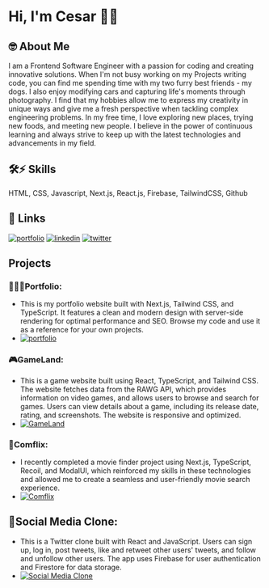 
# Hi, I'm Cesar 👋🏽


## 🤓 About Me
I am a Frontend Software Engineer with a passion for coding and creating innovative solutions. When I'm not busy working on my Projects writing code, you can find me spending time with my two furry best friends - my dogs. I also enjoy modifying cars and capturing life's moments through photography. I find that my hobbies allow me to express my creativity in unique ways and give me a fresh perspective when tackling complex engineering problems. In my free time, I love exploring new places, trying new foods, and meeting new people. I believe in the power of continuous learning and always strive to keep up with the latest technologies and advancements in my field.


## 🛠⚡️ Skills
HTML, CSS, Javascript, Next.js, React.js, Firebase, TailwindCSS, Github


## 🔗 Links
[![portfolio](https://img.shields.io/badge/my_portfolio-000?style=for-the-badge&logo=ko-fi&logoColor=white)](https://cesarcampos.dev/)
[![linkedin](https://img.shields.io/badge/linkedin-0A66C2?style=for-the-badge&logo=linkedin&logoColor=white)](https://www.linkedin.com/in/campos415)
[![twitter](https://img.shields.io/badge/twitter-1DA1F2?style=for-the-badge&logo=twitter&logoColor=white)](https://twitter.com/camposs415)


## Projects

 ### 👨🏽‍💻Portfolio: 
- This is my portfolio website built with Next.js, Tailwind CSS, and TypeScript. It features a clean and modern design with server-side rendering for optimal performance and SEO. Browse my code and use it as a reference for your own projects.
- [![portfolio](https://img.shields.io/badge/my_portfolio-000?style=for-the-badge&logo=ko-fi&logoColor=white)](https://cesarcampos.dev/)

### 🎮GameLand: 
- This is a game website built using React, TypeScript, and Tailwind CSS. The website fetches data from the RAWG API, which provides information on video games, and allows users to browse and search for games. Users can view details about a game, including its release date, rating, and screenshots. The website is responsive and optimized.
- [![GameLand](https://img.shields.io/badge/🎮GameLand-blue?style=for-the-badge&logo=black)](https://game-land-one.vercel.app)


### 🎥Comflix: 
- I recently completed a movie finder project using Next.js, TypeScript, Recoil, and ModalUI, which reinforced my skills in these technologies and allowed me to create a seamless and user-friendly movie search experience.
- [![Comflix](https://img.shields.io/badge/🎥Comflix-blue?style=for-the-badge&logo)](https://game-land-one.vercel.app)


## 💬Social Media Clone: 
- This is a Twitter clone built with React and JavaScript. Users can sign up, log in, post tweets, like and retweet other users' tweets, and follow and unfollow other users. The app uses Firebase for user authentication and Firestore for data storage.
- [![Social Media Clone](https://img.shields.io/badge/💬Social_Media_Clone-blue?style=for-the-badge&logo)](https://game-land-one.vercel.app)
